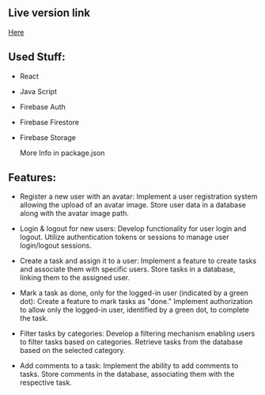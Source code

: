 
## Live version link
[Here](https://managementsite-c1e80.web.app)

## Used Stuff: 
- React
- Java Script
- Firebase Auth
- Firebase Firestore
- Firebase Storage

  More Info in package.json

## Features: 

- Register a new user with an avatar:
        Implement a user registration system allowing the upload of an avatar image.
        Store user data in a database along with the avatar image path.

- Login & logout for new users:
        Develop functionality for user login and logout.
        Utilize authentication tokens or sessions to manage user login/logout sessions.

- Create a task and assign it to a user:
        Implement a feature to create tasks and associate them with specific users.
        Store tasks in a database, linking them to the assigned user.

- Mark a task as done, only for the logged-in user (indicated by a green dot):
        Create a feature to mark tasks as "done."
        Implement authorization to allow only the logged-in user, identified by a green dot, to complete the task.

- Filter tasks by categories:
        Develop a filtering mechanism enabling users to filter tasks based on categories.
        Retrieve tasks from the database based on the selected category.

- Add comments to a task:
        Implement the ability to add comments to tasks.
        Store comments in the database, associating them with the respective task.
